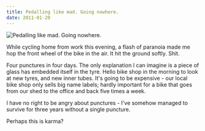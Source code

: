 ```yaml
---
title: Pedalling like mad. Going nowhere.
date: 2011-01-20
---
```


![Pedalling like mad. Going nowhere.](https://source.unsplash.com/4v9Kk01mEbY/1600x900)

While cycling home from work this evening, a flash of paranoia made me hop the front wheel of the bike in the air. It hit the ground softly. Shit.

Four punctures in four days. The only explanation I can imagine is a piece of glass has embedded itself in the tyre. Hello bike shop in the morning to look at new tyres, and new inner tubes. It's going to be expensive - our local bike shop only sells big name labels; hardly important for a bike that goes from our shed to the office and back five times a week.

I have no right to be angry about punctures - I've somehow managed to survive for three years without a single puncture.

Perhaps this is karma?